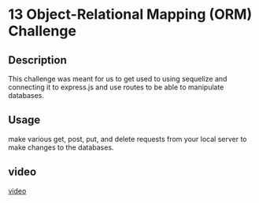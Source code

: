 # 13 Object-Relational Mapping (ORM) Challenge

## Description 
This challenge was meant for us to get used to using sequelize and connecting it to express.js and use routes to be able to manipulate databases.

## Usage
make various get, post, put, and delete requests from your local server to make changes to the databases.

## video
[video](https://drive.google.com/drive/folders/14vwiCGqBVScXZpxcugYj2vqGVu-CDTf5)